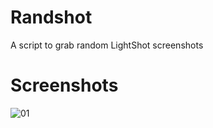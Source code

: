 # Randshot
A script to grab random LightShot screenshots

Screenshots
===

![01](http://i.imgur.com/W2G15ss.png)
